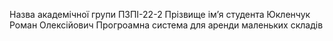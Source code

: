 Назва академічної групи
ПЗПІ-22-2
Прізвище імʼя студента
Юкленчук Роман Олексійович
Прогроамна система для аренди маленьких складів
